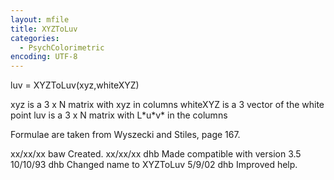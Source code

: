 ```yaml
---
layout: mfile
title: XYZToLuv
categories:
  - PsychColorimetric
encoding: UTF-8
---
```


luv = XYZToLuv(xyz,whiteXYZ)

xyz is a 3 x N matrix with xyz in columns
whiteXYZ is a 3 vector of the white point
luv is a 3 x N matrix with L\*u\*v\* in the columns

Formulae are taken from Wyszecki and Stiles, page 167.

xx/xx/xx    baw  Created.
xx/xx/xx    dhb  Made compatible with version 3.5
10/10/93    dhb  Changed name to XYZToLuv
5/9/02      dhb  Improved help.